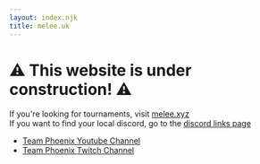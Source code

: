 ```yaml
---
layout: index.njk
title: melee.uk
---
```

# ⚠️ This website is under construction! ⚠️

If you're looking for tournaments, visit [melee.xyz](http://melee.xyz)\
If you want to find your local discord, go to the [discord links page](/links/discords/)

* [](https://www.youtube.com/@teamphoenix5863)[Team Phoenix Youtube Channel](https://www.youtube.com/@teamphoenix5863)
* [Team Phoenix Twitch Channel](https://twitch.tv/phoenixsmash/home)
